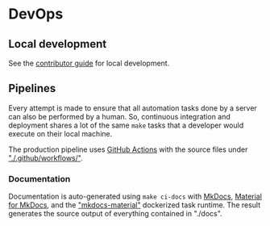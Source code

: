 # DevOps

## Local development

See the [contributor guide](./contribute.md) for local development.

## Pipelines

Every attempt is made to ensure that all automation tasks done by a server can also be performed by a human. So, continuous integration and deployment shares a lot of the same `make` tasks that a developer would execute on their local machine.

The production pipeline uses [GitHub Actions](https://github.com/ericis/hello-cloud/actions) with the source files under ["./.github/workflows/"](https://github.com/ericis/hello-cloud/tree/main/.github/workflows).

### Documentation

Documentation is auto-generated using `make ci-docs` with [MkDocs](https://www.mkdocs.org/), [Material for MkDocs](https://squidfunk.github.io/mkdocs-material/), and the ["mkdocs-material"](https://hub.docker.com/r/squidfunk/mkdocs-material/) dockerized task runtime. The result generates the source output of everything contained in "./docs".
